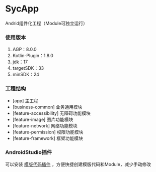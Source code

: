 # SycApp
Andrid组件化工程（Module可独立运行）

### 使用版本
1. AGP：8.0.0
2. Kotlin-Plugin：1.8.0
3. jdk：17
4. targetSDK：33
5. minSDK：24

### 工程结构
- [app] 主工程
- [business-common] 业务通用模块
- [feature-accessibility] 无障碍功能模块
- [feature-image] 图片功能模块
- [feature-network] 网络功能模块
- [feature-permission] 权限功能模块
- [feature-framework] 框架功能模块

### AndroidStudio插件

可以安装 [模版代码插件](https://github.com/zcys12173/TemplatePlugin) ，方便快捷创建模版代码和Module，减少手动修改

